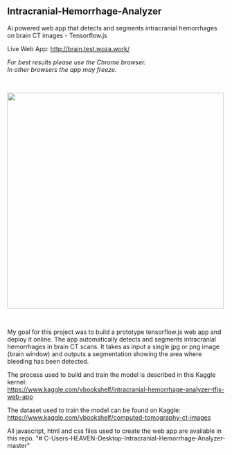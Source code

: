 ## Intracranial-Hemorrhage-Analyzer
Ai powered web app that detects and segments intracranial hemorrhages on brain CT images - Tensorflow.js

Live Web App: http://brain.test.woza.work/

<i>For best results please use the Chrome browser.<br>
In other browsers the app may freeze.</i>



<br>

<img src="http://brain.test.woza.work/assets/githubimage.png" width="500"></img>

<br>

My goal for this project was to build a prototype tensorflow.js web app and deploy it online. The app automatically detects and segments intracranial hemorrhages in brain CT scans. It takes as input a single jpg or png image (brain window) and outputs a segmentation showing the area where bleeding has been detected.

The process used to build and train the model is described in this Kaggle kernel:<br>
https://www.kaggle.com/vbookshelf/intracranial-hemorrhage-analyzer-tfjs-web-app

The dataset used to train the model can be found on Kaggle:<br>
https://www.kaggle.com/vbookshelf/computed-tomography-ct-images



All javascript, html and css files used to create the web app are available in this repo.
"# C-Users-HEAVEN-Desktop-Intracranial-Hemorrhage-Analyzer-master" 

